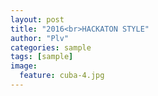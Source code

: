 ```yaml
---
layout: post
title: "2016<br>HACKATON STYLE"
author: "Plv"
categories: sample
tags: [sample]
image:
  feature: cuba-4.jpg
---
```

